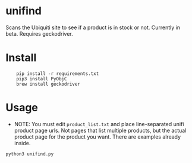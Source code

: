 # unifind
Scans the Ubiquiti site to see if a product is in stock or not. Currently in beta. Requires geckodriver.

# Install

```
    pip install -r requirements.txt
    pip3 install PyObjC
    brew install geckodriver
```

# Usage

- NOTE: You must edit `product_list.txt` and place line-separated unifi product page urls. Not pages that list multiple products, but the actual product page for the product you want. There are examples already inside.

```
python3 unifind.py
```

